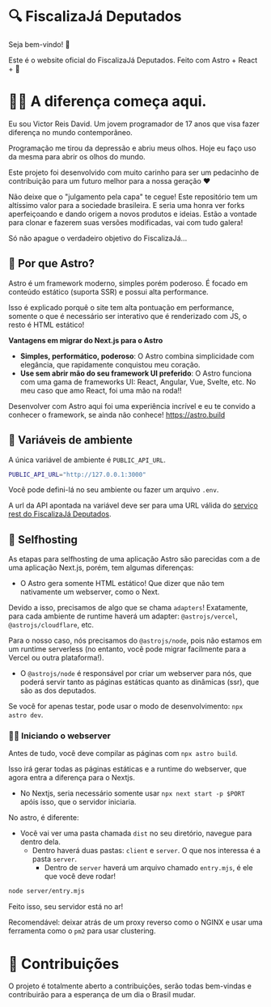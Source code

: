 # 🔍 FiscalizaJá Deputados
Seja bem-vindo! 👋

Este é o website oficial do FiscalizaJá Deputados. Feito com Astro + React + 💙

# 🙋‍♂️ A diferença começa aqui.
Eu sou Victor Reis David. Um jovem programador de 17 anos que visa fazer diferença no mundo contemporâneo.

Programação me tirou da depressão e abriu meus olhos. Hoje eu faço uso da mesma para abrir os olhos do mundo.

Este projeto foi desenvolvido com muito carinho para ser um pedacinho de contribuição para um futuro melhor para a nossa geração ❤

Não deixe que o "julgamento pela capa" te cegue! Este repositório tem um altíssimo valor para a sociedade brasileira. E seria uma honra ver forks aperfeiçoando e dando origem a novos produtos e ideias. Estão a vontade para clonar e fazerem suas versões modificadas, vai com tudo galera!

Só não apague o verdadeiro objetivo do FiscalizaJá...

## 🤨 Por que Astro?
Astro é um framework moderno, simples porém poderoso. É focado em conteúdo estático (suporta SSR) e possui alta performance.

Isso é explicado porquê o site tem alta pontuação em performance, somente o que é necessário ser interativo que é renderizado com JS, o resto é HTML estático!

**Vantagens em migrar do Next.js para o Astro**
- **Simples, performático, poderoso**: O Astro combina simplicidade com elegância, que rapidamente conquistou meu coração.
- **Use sem abrir mão do seu framework UI preferido**: O Astro funciona com uma gama de frameworks UI: React, Angular, Vue, Svelte, etc. No meu caso que amo React, foi uma mão na roda!!

Desenvolver com Astro aqui foi uma experiência incrível e eu te convido a conhecer o framework, se ainda não conhece! https://astro.build

## 🔑 Variáveis de ambiente
A única variável de ambiente é `PUBLIC_API_URL`.

```bash
PUBLIC_API_URL="http://127.0.0.1:3000"
```

Você pode defini-lá no seu ambiente ou fazer um arquivo `.env`.

A url da API apontada na variável deve ser para uma URL válida do [serviço rest do FiscalizaJá Deputados](https://github.com/FiscalizaJa/FiscalizaJa-Deputados-Rest).

## 🚀 Selfhosting
As etapas para selfhosting de uma aplicação Astro são parecidas com a de uma aplicação Next.js, porém, tem algumas diferenças:

- O Astro gera somente HTML estático! Que dizer que não tem nativamente um webserver, como o Next.

Devido a isso, precisamos de algo que se chama `adapters`! Exatamente, para cada ambiente de runtime haverá um adapter: `@astrojs/vercel`, `@astrojs/cloudflare`, etc.

Para o nosso caso, nós precisamos do `@astrojs/node`, pois não estamos em um runtime serverless (no entanto, você pode migrar facilmente para a Vercel ou outra plataforma!).

- O `@astrojs/node` é responsável por criar um webserver para nós, que poderá servir tanto as páginas estáticas quanto as dinâmicas (ssr), que são as dos deputados.

Se você for apenas testar, pode usar o modo de desenvolvimento: `npx astro dev`.

### 🙆‍♂️ Iniciando o webserver
Antes de tudo, você deve compilar as páginas com `npx astro build`.

Isso irá gerar todas as páginas estáticas e a runtime do webserver, que agora entra a diferença para o Nextjs.

- No Nextjs, seria necessário somente usar `npx next start -p $PORT` apóis isso, que o servidor iniciaria.

No astro, é diferente:

- Você vai ver uma pasta chamada `dist` no seu diretório, navegue para dentro dela.
    - Dentro haverá duas pastas: `client` e `server`. O que nos interessa é a pasta `server`.
        - Dentro de `server` haverá um arquivo chamado `entry.mjs`, é ele que você deve rodar!

```bash
node server/entry.mjs
```

Feito isso, seu servidor está no ar!

Recomendável: deixar atrás de um proxy reverso como o NGINX e usar uma ferramenta como o `pm2` para usar clustering.

# 👐 Contribuições
O projeto é totalmente aberto a contribuições, serão todas bem-vindas e contribuirão para a esperança de um dia o Brasil mudar.
